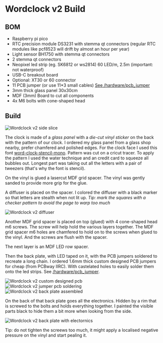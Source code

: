 # Wordclock v2 Build

## BOM

* Raspberry pi pico
* RTC precision module DS3231 with stemma qt connectors (regular RTC modules like pcf8523 will drift by almost an hour per year)
* Light sensor BH1750 with stemma qt connectors
* 2 stemma qt connectors
* Neopixel led strip (eg. SK6812 or ws2814) 60 LED/m, 2.5m (important: not waterproof)
* USB-C breakout board
* Optional: XT30 or 60 connector
* 11 PCB jumper (or use 11*3 small cables) [See /hardware/pcb_jumper](pcb_jumper/)
* 3mm thick glass panel 30x30cm
* MDF (3mm) Board to cut all components
* 4x M6 bolts with cone-shaped head

## Build

![Wordclock v2 side slice](/docs/img/side-slice.png)

The clock is made of a *glass panel* with a *die-cut vinyl sticker* on the back with the pattern of our clock. I ordered my glass panel from a glass shop nearby, prefer chamfered and polished edges. For the clock face I used this font [word-clock-stencil-mono](https://github.com/mrudelle/wordclock-stencil-mono). Pattern was cut on a cricut tracer. To apply the pattern I used the water technique and an credit card to squeeze all bubbles out. Longest part was taking out all the letters with a pair of tweezers (that's why the font is stencil).

On the vinyl is glued a lasercut MDF grid spacer. The vinyl was gently sanded to provide more grip for the glue.

A diffuser is placed on the spacer. I colored the diffuser with a black marker so that letters are stealth when not lit up. _Tip: mark the squares with a checker pattern to avoid the page to warp too much_

![Wordclock v2 diffuser](/docs/img/build-diffuser.jpg)

Another MDF grid spacer is placed on top (glued) with 4 cone-shaped head m6 screws. The screw will help hold the various layers together. The MDF grid spacer m6 holes are chamfered to hold on to the screws when glued to the vinyl. And the screws are flush with the spacer.

The next layer is an MDF LED row spacer.

Then the back plate, with LED taped on it, with the PCB jumpers soldered to recreate a long chain. I ordered 1.6mm thick custom designed PCB jumpers for cheap (from PCBway IIRC). With castelated holes to easily solder them onto the led strips. See [/hardware/pcb_jumper](pcb_jumper/).

![Wordclock v2 custom designed pcb](/docs/img/build-pcb.jpg)
![Wordclock v2 jumper pcb soldering](/docs/img/build-pcb-solder.jpg)
![Wordclock v2 back plate assembled](/docs/img/build-pcb-done.jpg)

On the back of that back plate goes all the electronics. Hidden by a rim that is screwed to the bolts and holds everything together. I painted the visible parts black to hide them a bit more when looking from the side.

![Wordclock v2 back plate with electornics](/docs/img/back.jpeg)

Tip: do not tighten the screews too much, it might apply a localised negative pressure on the vinyl and start pealing it.



